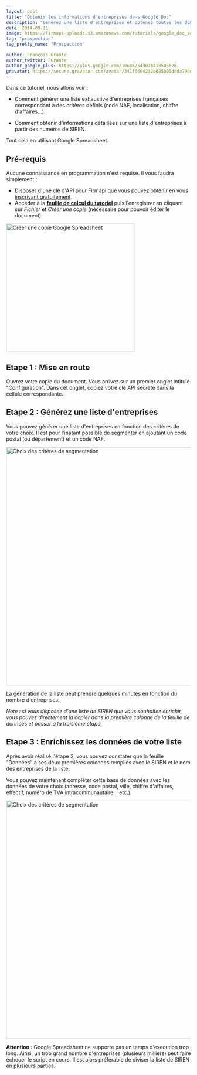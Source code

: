 ```yaml
---
layout: post
title: "Obtenir les informations d'entreprises dans Google Doc"
description: "Générez une liste d'entreprises et obtenez toutes les données de votre choix directement dans Google Spreadsheet."
date: 2014-09-11
image: https://firmapi-uploads.s3.amazonaws.com/tutorials/google_doc_screenshot.png
tag: "prospection"
tag_pretty_name: "Prospection"

author: François Grante
author_twitter: FGrante
author_google_plus: https://plus.google.com/106867543078418506526
gravatar: https://secure.gravatar.com/avatar/341f6604232b625000deda790d8d39cd?d=mm&s=30&r=G
---
```


Dans ce tutoriel, nous allons voir :

* Comment générer une liste exhaustive d'entreprises françaises correspondant à des critères définis (code NAF, localisation, chiffre d'affaires...).

* Comment obtenir d'informations détaillées sur une liste d'entreprises à partir des numéros de SIREN.

Tout cela en utilisant Google Spreadsheet.

## Pré-requis

Aucune connaissance en programmation n'est requise. Il vous faudra simplement :

* Disposer d'une clé d'API pour Firmapi que vous pouvez obtenir en vous <a href="https://firmapi.com/api" target="_blank">inscrivant gratuitement</a>.
* Accéder à la <a href="https://docs.google.com/spreadsheets/d/1E_kQwOixwlgNjwDtvgcbIq5kuk0wLHLjrglZXgBJQOw/edit?usp=sharing" target="_blank">**feuille de calcul du tutoriel**</a> puis l'enregistrer en cliquant sur *Fichier* et *Créer une copie* (nécessaire pour pouvoir éditer le document).

<img src="https://s3-eu-west-1.amazonaws.com/firmapi-uploads/tutorials/google_doc_creer_une_copie.gif" alt="Créer une copie Google Spreadsheet" width="350" class="animated-hover"/>

## Etape 1 : Mise en route

Ouvrez votre copie du document. Vous arrivez sur un premier onglet intitulé "Configuration". Dans cet onglet, copiez votre clé API secrète dans la cellule correspondante.

## Etape 2 : Générez une liste d'entreprises

Vous pouvez générer une liste d'entreprises en fonction des critères de votre choix. Il est pour l'instant possible de segmenter en ajoutant un code postal (ou département) et un code NAF.

<img src="https://s3-eu-west-1.amazonaws.com/firmapi-uploads/tutorials/google_doc_segmentation.gif" alt="Choix des critères de segmentation" width="650" class="animated-hover"/>

La génération de la liste peut prendre quelques minutes en fonction du nombre d'entreprises.

*Note : si vous disposez d'une liste de SIREN que vous souhaitez enrichir, vous pouvez directement la copier dans la première colonne de la feuille de données et passer à la troisième étape.*

## Etape 3 : Enrichissez les données de votre liste

Après avoir réalisé l'étape 2, vous pouvez constater que la feuille "Données" a ses deux premières colonnes remplies avec le SIREN et le nom des entreprises de la liste.

Vous pouvez maintenant complèter cette base de données avec les données de votre choix (adresse, code postal, ville, chiffre d'affaires, effectif, numéro de TVA intracommunautaire... etc.).

<img src="https://s3-eu-west-1.amazonaws.com/firmapi-uploads/tutorials/google_doc_informations_entreprises.gif" alt="Choix des critères de segmentation" width="650" class="animated-hover"/>

**Attention** : Google Spreadsheet ne supporte pas un temps d'execution trop long. Ainsi, un trop grand nombre d'entreprises (plusieurs milliers) peut faire échouer le script en cours. Il est alors préférable de diviser la liste de SIREN en plusieurs parties.